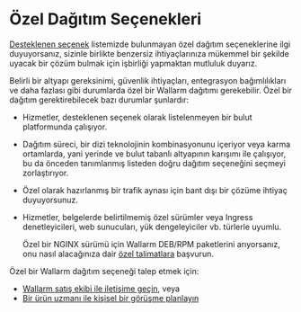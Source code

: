 # Özel Dağıtım Seçenekleri

[Desteklenen seçenek](../supported-deployment-options.md) listemizde bulunmayan özel dağıtım seçeneklerine ilgi duyuyorsanız, sizinle birlikte benzersiz ihtiyaçlarınıza mükemmel bir şekilde uyacak bir çözüm bulmak için işbirliği yapmaktan mutluluk duyarız.

Belirli bir altyapı gereksinimi, güvenlik ihtiyaçları, entegrasyon bağımlılıkları ve daha fazlası gibi durumlarda özel bir Wallarm dağıtımı gerekebilir. Özel bir dağıtım gerektirebilecek bazı durumlar şunlardır:

* Hizmetler, desteklenen seçenek olarak listelenmeyen bir bulut platformunda çalışıyor.
* Dağıtım süreci, bir dizi teknolojinin kombinasyonunu içeriyor veya karma ortamlarda, yani yerinde ve bulut tabanlı altyapının karışımı ile çalışıyor, bu da önceden tanımlanmış listeden doğru dağıtım seçeneğini seçmeyi zorlaştırıyor.
* Özel olarak hazırlanmış bir trafik aynası için bant dışı bir çözüme ihtiyaç duyuyorsunuz.
* Hizmetler, belgelerde belirtilmemiş özel sürümler veya Ingress denetleyicileri, web sunucuları, yük dengeleyiciler vb. türlerle uyumlu.

    Özel bir NGINX sürümü için Wallarm DEB/RPM paketlerini arıyorsanız, onu nasıl alacağınıza dair [özel talimatlara](custom-nginx-version.md) başvurun.

Özel bir Wallarm dağıtım seçeneği talep etmek için:

* [Wallarm satış ekibi ile iletişime geçin](mailto:sales@wallarm.com?subject=Request%20for%20custom%20Wallarm%20deployment&body=Hello%20Wallarm%20Sales%20Team%2C%0AI%27m%20writing%20to%20explore%20a%20Wallarm%20deployment%20option%20for%20my%20product%20security.%20I%20couldn%27t%20find%20what%20I%20need%20among%20the%20listed%20options%20in%20your%20documentation%2C%20and%20I%20would%20appreciate%20your%20help%20to%20explore%20the%20possibilities.%0AI%20would%20be%20happy%20to%20schedule%20a%20call%20with%20you%20to%20discuss%20my%20requirements%20in%20detail.%0AThank%20you%20for%20your%20time%20and%20assistance.), veya
* [Bir ürün uzmanı ile kişisel bir görüşme planlayın](https://meetings.hubspot.com/bbrown16)